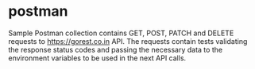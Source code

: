 # postman
Sample Postman collection contains GET, POST, PATCH and DELETE requests to https://gorest.co.in API.
The requests contain tests validating the response status codes and passing the necessary data to the environment variables to be used in the next API calls.

